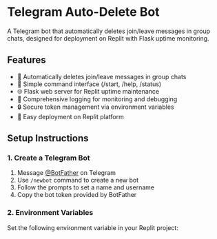 # Telegram Auto-Delete Bot

A Telegram bot that automatically deletes join/leave messages in group chats, designed for deployment on Replit with Flask uptime monitoring.

## Features

- 🤖 Automatically deletes join/leave messages in group chats
- 🔧 Simple command interface (/start, /help, /status)
- 🌐 Flask web server for Replit uptime maintenance
- 📝 Comprehensive logging for monitoring and debugging
- 🔒 Secure token management via environment variables
- 🚀 Easy deployment on Replit platform

## Setup Instructions

### 1. Create a Telegram Bot

1. Message [@BotFather](https://t.me/botfather) on Telegram
2. Use `/newbot` command to create a new bot
3. Follow the prompts to set a name and username
4. Copy the bot token provided by BotFather

### 2. Environment Variables

Set the following environment variable in your Replit project:

